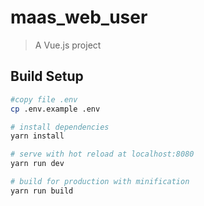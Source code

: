 # maas_web_user

> A Vue.js project

## Build Setup

``` bash
#copy file .env
cp .env.example .env

# install dependencies
yarn install

# serve with hot reload at localhost:8080
yarn run dev

# build for production with minification
yarn run build

```
